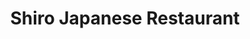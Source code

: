 ---
layout: info
type: Standard
title: Shiro Japanese Restaurant
section: japanese
logo: placeholder
ratings: $$
phone: "23002"
email:
address:
description: Vila’s newest dining establishment located at the new Tana Russet shopping complex. Enjoy fresh sushi off their sushi train at reasonable prices.
---